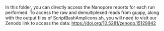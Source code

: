 In this folder, you can directly access the Nanopore reports for each run performed.
To access the raw and demultiplexed reads from guppy, along with the output files of ScriptBashAmplicons.sh, you will need to visit our Zenodo link to access the data: https://doi.org/10.5281/zenodo.15129942

